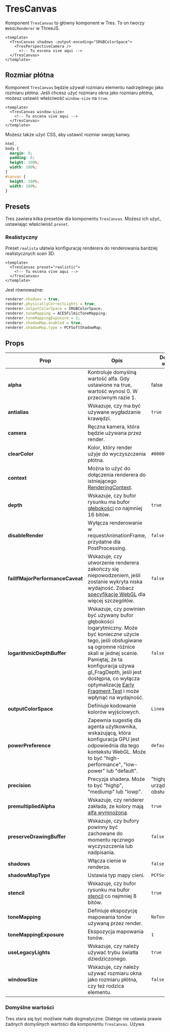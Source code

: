 # TresCanvas

Komponent `TresCanvas` to główny komponent w Tres. To on tworzy `WebGLRenderer` w ThreeJS.

```vue{2,5}
<template>
  <TresCanvas shadows :output-encoding="SRGBColorSpace">
    <TresPerspectiveCamera />
      <!-- Tu escena vive aqui -->
  </TresCanvas>
</template>
```

## Rozmiar płótna

Komponent `TresCanvas` będzie używał rozmiaru elementu nadrzędnego jako rozmiaru płótna. Jeśli chcesz użyć rozmiaru okna jako rozmiaru płótna, możesz ustawić właściwość `window-size` na `true`.

```vue
<template>
  <TresCanvas window-size>
    <!-- Tu escena vive aqui -->
  </TresCanvas>
</template>
```

Możesz także użyć CSS, aby ustawić rozmiar swojej kanwy.

```css
html,
body {
  margin: 0;
  padding: 0;
  height: 100%;
  width: 100%;
}
#canvas {
  height: 100%;
  width: 100%;
}
```

## Presets

Tres zawiera kilka presetów dla komponentu `TresCanvas`. Możesz ich użyć, ustawiając właściwość `preset`.

### Realistyczny

Preset `realista` ułatwia konfigurację renderera do renderowania bardziej realistycznych scen 3D.

```vue
<template>
  <TresCanvas preset="realistic">
    <!-- Tu escena vive aqui -->
  </TresCanvas>
</template>
```

Jest równoważne:

```ts
renderer.shadows = true;
renderer.physicallyCorrectLights = true;
renderer.outputColorSpace = SRGBColorSpace;
renderer.toneMapping = ACESFilmicToneMapping;
renderer.toneMappingExposure = 3;
renderer.shadowMap.enabled = true;
renderer.shadowMap.type = PCFSoftShadowMap;
```

## Props

| Prop                             | Opis                                                                                                                                                                                                                                                                                                                                                                      | Domyślna wartość                      |
| -------------------------------- | ------------------------------------------------------------------------------------------------------------------------------------------------------------------------------------------------------------------------------------------------------------------------------------------------------------------------------------------------------------------------- | ------------------------------------- |
| **alpha**                        | Kontroluje domyślną wartość alfa. Gdy ustawione na true, wartość wynosi 0. W przeciwnym razie 1.                                                                                                                                                                                                                                                                          | false                                 |
| **antialias**                    | Wskazuje, czy ma być używane wygładzanie krawędzi.                                                                                                                                                                                                                                                                                                                        | `true`                                |
| **camera**                       | Ręczna kamera, która będzie używana przez render.                                                                                                                                                                                                                                                                                                                         |                                       |
| **clearColor**                   | Kolor, który render użyje do wyczyszczenia płótna.                                                                                                                                                                                                                                                                                                                        | `#000000`                             |
| **context**                      | Można to użyć do dołączenia renderera do istniejącego [RenderingContext](https://developer.mozilla.org/en-US/docs/Web/API/WebGLRenderingContext).                                                                                                                                                                                                                         |                                       |
| **depth**                        | Wskazuje, czy bufor rysunku ma bufor [głębokości](https://en.wikipedia.org/wiki/Z-buffering) co najmniej 16 bitów.                                                                                                                                                                                                                                                        | `true`                                |
| **disableRender**                | Wyłącza renderowanie w requestAnimationFrame, przydatne dla PostProcessing.                                                                                                                                                                                                                                                                                               | `false`                               |
| **failIfMajorPerformanceCaveat** | Wskazuje, czy utworzenie renderera zakończy się niepowodzeniem, jeśli zostanie wykryta niska wydajność. Zobacz [specyfikację WebGL](https://registry.khronos.org/webgl/specs/latest/1.0/#5.2) dla więcej szczegółów.                                                                                                                                                      | `false`                               |
| **logarithmicDepthBuffer**       | Wskazuje, czy powinien być używany bufor głębokości logarytmiczny. Może być konieczne użycie tego, jeśli obsługiwane są ogromne różnice skali w jednej scenie. Pamiętaj, że ta konfiguracja używa gl_FragDepth, jeśli jest dostępna, co wyłącza optymalizację [Early Fragment Test](https://www.khronos.org/opengl/wiki/Early_Fragment_Test) i może wpłynąć na wydajność. | `false`                               |
| **outputColorSpace**             | Definiuje kodowanie kolorów wyjściowych.                                                                                                                                                                                                                                                                                                                                  | `LinearEncoding`                      |
| **powerPreference**              | Zapewnia sugestię dla agenta użytkownika, wskazującą, która konfiguracja GPU jest odpowiednia dla tego kontekstu WebGL. Może to być "high-performance", "low-power" lub "default".                                                                                                                                                                                        | `default`                             |
| **precision**                    | Precyzja shadera. Może to być "highp", "mediump" lub "lowp".                                                                                                                                                                                                                                                                                                              | "highp" jeśli urządzenie to obsługuje |
| **premultipliedAlpha**           | Wskazuje, czy renderer zakłada, że kolory mają [alfa wymnożoną](https://en.wikipedia.org/wiki/Glossary_of_computer_graphics#premultiplied_alpha).                                                                                                                                                                                                                         | `true`                                |
| **preserveDrawingBuffer**        | Wskazuje, czy bufory powinny być zachowane do momentu ręcznego wyczyszczenia lub nadpisania.                                                                                                                                                                                                                                                                              | `false`                               |
| **shadows**                      | Włącza cienie w renderze.                                                                                                                                                                                                                                                                                                                                                 | `false`                               |
| **shadowMapType**                | Ustawia typ mapy cieni.                                                                                                                                                                                                                                                                                                                                                   | `PCFSoftShadowMap`                    |
| **stencil**                      | Wskazuje, czy bufor rysunku ma bufor [stencil](https://en.wikipedia.org/wiki/Stencil_buffer) co najmniej 8 bitów.                                                                                                                                                                                                                                                         | `true`                                |
| **toneMapping**                  | Definiuje ekspozycję mapowania tonów używaną przez render.                                                                                                                                                                                                                                                                                                                | `NoToneMapping`                       |
| **toneMappingExposure**          | Ekspozycja mapowania tonów.                                                                                                                                                                                                                                                                                                                                               | `1`                                   |
| **useLegacyLights**              | Wskazuje, czy należy używać trybu światła dziedziczonego.                                                                                                                                                                                                                                                                                                                 | `true`                                |
| **windowSize**                   | Wskazuje, czy należy używać rozmiaru okna jako rozmiaru płótna, czy też rodzica elementu.                                                                                                                                                                                                                                                                                 | `false`                               |

### Domyślne wartości

Tres stara się być możliwie mało dogmatyczne. Dlatego nie ustawia prawie żadnych domyślnych wartości dla komponentu `TresCanvas`. Używa
